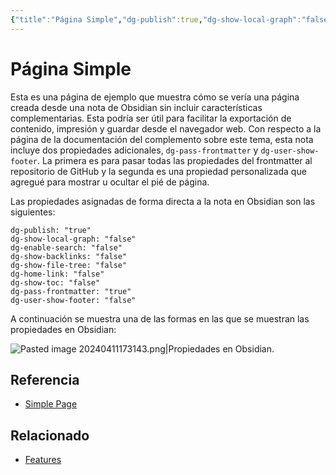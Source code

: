 ```yaml
---
{"title":"Página Simple","dg-publish":true,"dg-show-local-graph":"false","dg-enable-search":"false","dg-show-backlinks":"false","dg-show-file-tree":"false","dg-home-link":"false","dg-show-toc":"false","dg-pass-frontmatter":"true","dg-user-show-footer":"false","permalink":"/es/examples/simple/","dgHomeLink":"false","dgPassFrontmatter":"true","dgShowBacklinks":"false","dgShowLocalGraph":"false","dgShowFileTree":"false","dgEnableSearch":"false","dgShowToc":"false"}
---
```



# Página Simple
Esta es una página de ejemplo que muestra cómo se vería una página creada desde una nota de Obsidian sin incluir características complementarias. Esta podría ser útil para facilitar la exportación de contenido, impresión y guardar desde el navegador web. Con respecto a la página de la documentación del complemento sobre este tema, esta nota incluye dos propiedades adicionales, `dg-pass-frontmatter` y `dg-user-show-footer`. La primera es para pasar todas las propiedades del frontmatter al repositorio de GitHub y la segunda es una propiedad personalizada que agregué para mostrar u ocultar el pié de página.

Las propiedades asignadas de forma directa a la nota en Obsidian son las siguientes:

```
dg-publish: "true"
dg-show-local-graph: "false"
dg-enable-search: "false"
dg-show-backlinks: "false"
dg-show-file-tree: "false"
dg-home-link: "false"
dg-show-toc: "false"
dg-pass-frontmatter: "true"
dg-user-show-footer: "false"
```

A continuación se muestra una de las formas en las que se muestran las propiedades en Obsidian:

![Pasted image 20240411173143.png|Propiedades en Obsidian](/img/user/Pasted%20image%2020240411173143.png).


## Referencia

- [Simple Page](https://dg-docs.ole.dev/example-pages/simple-page/)

## Relacionado
- [Features](https://dg-docs.ole.dev/features/)